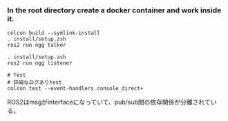
### In the root directory create a docker container and work inside it.
```
colcon build --symlink-install
. install/setup.zsh
ros2 run ngg talker
```
```
. install/setup.zsh
ros2 run ngg listener
```
```
# Test
# 詳細なログありtest
colcon test --event-handlers console_direct+
```

ROS2はmsgがinterfaceになっていて、pub/sub間の依存関係が分離されている。




